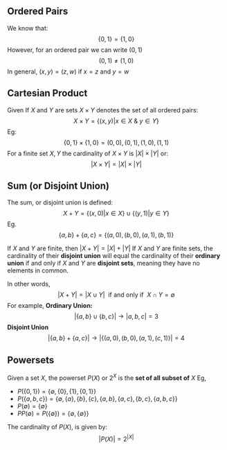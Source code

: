 ## Ordered Pairs
We know that:
$$
\{0,1\} = \{1,0\}
$$
However, for an ordered pair we can write $(0,1)$
$$
(0,1) \neq (1,0)
$$
In general, $(x,y) =(z,w)~\text{if}~x=z~\text{and}~y=w$


## Cartesian Product
Given 
If $X$ and $Y$ are sets $X \times Y$ denotes the set of all ordered pairs:
$$
X \times Y = \{(x,y)|x \in X ~ \& ~ y \in Y\}
$$
Eg:
$$
\{0,1\} \times \{1,0\} = (0,0), (0,1), (1,0), (1,1)
$$
For a finite set $X,Y$ the cardinality of $X \times Y$ is $|X| \times |Y|$
or:
$$
|X \times Y| = |X| \times |Y|
$$
## Sum (or Disjoint Union)
The sum, or disjoint union is defined:
$$
X + Y = \{ (x,0) | x \in X \} \cup \{ (y,1) | y \in Y \}
$$
Eg.
$$
\{ a,b \} + \{ a,c \} = \{ (a,0),(b,0),(a,1), (b,1) \}
$$

If $X$ and $Y$ are finite, then $|X+Y| = |X| + |Y|$
If $X$ and $Y$ are finite sets, the cardinality of their **disjoint union** will equal the cardinality of their **ordinary union** if and only if $X$ and $Y$ are **disjoint sets**, meaning they have no elements in common.

In other words,
$$
|X+Y| = |X \cup Y|~~\text{if and only if}~~X\cap Y = \emptyset
$$
For example,
**Ordinary Union:**
$$
|\{ a,b \} \cup \{ b,c \}| \to |{a,b,c}| = 3
$$
**Disjoint Union**
$$
|\{ a,b \} + \{ a,c \}| \to |\{ (a,0),(b,0), (a,1),(c,1) \}| = 4
$$
## Powersets
Given a set $X$, the powerset $P(X)$ or $2^X$ is the **set of all subset of**  $X$
Eg,
- $P(\{ 0,1 \}) = \{ \emptyset, \{ 0 \},\{ 1 \}, \{ 0,1 \} \}$
- $P(\{ a,b,c \}) = \{ \emptyset, \{ a \}, \{ b \}, \{ c \}, \{ a,b \}, \{ a,c \}, \{ b,c \}, \{ a,b,c \} \}$
- $P(\emptyset) = \{ \emptyset \}$
- $PP(\emptyset) = P(\{ \emptyset \}) = \{ \emptyset, \{ \emptyset \} \}$

The cardinality of $P(X)$, is given by:
$$
|P(X)| = 2^{|X|}
$$
